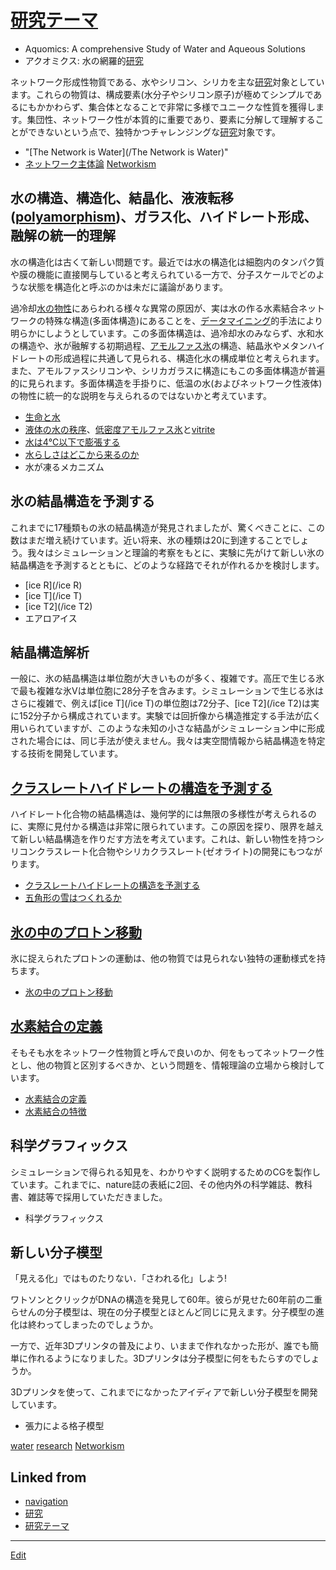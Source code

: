 ---
---
# [研究テーマ](/研究テーマ)


* Aquomics: A comprehensive Study of Water and Aqueous Solutions
* アクオミクス: 水の網羅的[研究](/研究)

ネットワーク形成性物質である、水やシリコン、シリカを主な[研究](/研究)対象としています。これらの物質は、構成要素(水分子やシリコン原子)が極めてシンプルであるにもかかわらず、集合体となることで非常に多様でユニークな性質を獲得します。集団性、ネットワーク性が本質的に重要であり、要素に分解して理解することができないという点で、独特かつチャレンジングな[研究](/研究)対象です。


* "[The Network is Water](/The Network is Water)"
* [ネットワーク主体論](/ネットワーク主体論) [Networkism](/Networkism)



## 水の構造、構造化、結晶化、液液転移([polyamorphism](/polyamorphism))、ガラス化、ハイドレート形成、融解の統一的理解

水の構造化は古くて新しい問題です。最近では水の構造化は細胞内のタンパク質や膜の機能に直接関与していると考えられている一方で、分子スケールでどのような状態を構造化と呼ぶのかは未だに議論があります。



過冷却[水の物性](/水の物性)にあらわれる様々な異常の原因が、実は水の作る水素結合ネットワークの特殊な構造(多面体構造)にあることを、[データマイニング](/データマイニング)的手法により明らかにしようとしています。この多面体構造は、過冷却水のみならず、水和水の構造や、氷が融解する初期過程、[アモルファス氷](/アモルファス氷)の構造、結晶氷やメタンハイドレートの形成過程に共通して見られる、構造化水の構成単位と考えられます。また、アモルファスシリコンや、シリカガラスに構造にもこの多面体構造が普遍的に見られます。多面体構造を手掛りに、低温の水(およびネットワーク性液体)の物性に統一的な説明を与えられるのではないかと考えています。




* [生命と水](/生命と水)
* [液体の水の秩序](/液体の水の秩序)、[低密度アモルファス氷](/低密度アモルファス氷)と[vitrite](/vitrite)
* [水は4℃以下で膨張する](/水は4℃以下で膨張する)
* [水らしさはどこから来るのか](/水らしさはどこから来るのか)
* 水が凍るメカニズム



## 氷の結晶構造を予測する

これまでに17種類もの氷の結晶構造が発見されましたが、驚くべきことに、この数はまだ増え続けています。近い将来、氷の種類は20に到達することでしょう。我々はシミュレーションと理論的考察をもとに、実験に先がけて新しい氷の結晶構造を予測するとともに、どのような経路でそれが作れるかを検討します。


* [ice R](/ice R)
* [ice T](/ice T)
* [ice T2](/ice T2)
* エアロアイス

## 結晶構造解析

一般に、氷の結晶構造は単位胞が大きいものが多く、複雑です。高圧で生じる氷で最も複雑な氷Vは単位胞に28分子を含みます。シミュレーションで生じる氷はさらに複雑で、例えば[ice T](/ice T)の単位胞は72分子、[ice T2](/ice T2)は実に152分子から構成されています。実験では回折像から構造推定する手法が広く用いられていますが、このような未知の小さな結晶がシミュレーション中に形成された場合には、同じ手法が使えません。我々は実空間情報から結晶構造を特定する技術を開発しています。



## [クラスレートハイドレートの構造を予測する](/クラスレートハイドレートの構造を予測する)

ハイドレート化合物の結晶構造は、幾何学的には無限の多様性が考えられるのに、実際に見付かる構造は非常に限られています。この原因を探り、限界を越えて新しい結晶構造を作りだす方法を考えています。これは、新しい物性を持つシリコンクラスレート化合物やシリカクラスレート(ゼオライト)の開発にもつながります。




* [クラスレートハイドレートの構造を予測する](/クラスレートハイドレートの構造を予測する)
* [五角形の雪はつくれるか](/五角形の雪はつくれるか)



## [氷の中のプロトン移動](/氷の中のプロトン移動)

氷に捉えられたプロトンの運動は、他の物質では見られない独特の運動様式を持ちます。


* [氷の中のプロトン移動](/氷の中のプロトン移動)



## [水素結合の定義](/水素結合の定義)

そもそも水をネットワーク性物質と呼んで良いのか、何をもってネットワーク性とし、他の物質と区別するべきか、という問題を、情報理論の立場から検討しています。


* [水素結合の定義](/水素結合の定義)
* [水素結合の特徴](/水素結合の特徴)



## 科学グラフィックス

シミュレーションで得られる知見を、わかりやすく説明するためのCGを製作しています。これまでに、nature誌の表紙に2回、その他内外の科学雑誌、教科書、雑誌等で採用していただきました。


* 科学グラフィックス



## 新しい分子模型

「見える化」ではものたりない．「さわれる化」しよう!



ワトソンとクリックがDNAの構造を発見して60年。彼らが見せた60年前の二重らせんの分子模型は、現在の分子模型とほとんど同じに見えます。分子模型の進化は終わってしまったのでしょうか。



一方で、近年3Dプリンタの普及により、いままで作れなかった形が、誰でも簡単に作れるようになりました。3Dプリンタは分子模型に何をもたらすのでしょうか。



3Dプリンタを使って、これまでになかったアイディアで新しい分子模型を開発しています。


* 張力による格子模型

[water](/water) [research](/research) [Networkism](/Networkism) 


## Linked from

* [navigation](navigation.md)
* [研究](研究.md)
* [研究テーマ](研究テーマ.md)


----
[Edit](https://github.com/vitroid/vitroid.github.io/edit/master/MD/研究テーマ.md)
